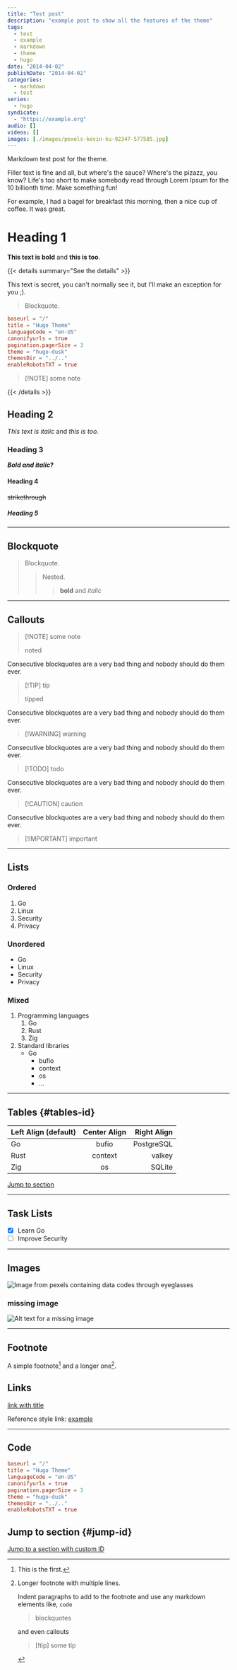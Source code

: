 ```yaml
---
title: "Test post"
description: "example post to show all the features of the theme"
tags:
  - test
  - example
  - markdown
  - theme
  - hugo
date: "2014-04-02"
publishDate: "2014-04-02"
categories:
  - markdown
  - test
series:
  - hugo
syndicate:
  - "https://example.org"
audio: []
videos: []
images: [./images/pexels-kevin-ku-92347-577585.jpg]
---
```


<!-- markdownlint-disable MD025 -->

Markdown test post for the theme.

Filler text is fine and all, but where's the sauce? Where's the pizazz, you
know? Life's too short to make somebody read through Lorem Ipsum for the 10
billionth time. Make something fun!

For example, I had a bagel for breakfast this morning, then a nice cup of
coffee. It was great.

<!--more-->

# Heading 1

**This text is bold** and **this is too**.

{{< details summary="See the details" >}}

This text is secret, you can't normally see it, but I'll make an exception for
you ;).

> Blockquote.

```toml
baseurl = "/"
title = "Hugo Theme"
languageCode = "en-US"
canonifyurls = true
pagination.pagerSize = 3
theme = "hugo-dusk"
themesDir = "../.."
enableRobotsTXT = true
```

> [!NOTE] some note

{{< /details >}}

## Heading 2

_This text is italic_ and _this is too_.

### Heading 3

**_Bold and italic_?**

#### Heading 4

~~strikethrough~~

##### Heading 5

---

## Blockquote

> Blockquote.
>
> > Nested.
> >
> > > **bold** and _italic_

---

## Callouts

> [!NOTE] some note
>
> noted

Consecutive blockquotes are a very bad thing and nobody should do them ever.

> [!TIP] tip
>
> tipped

Consecutive blockquotes are a very bad thing and nobody should do them ever.

> [!WARNING] warning

Consecutive blockquotes are a very bad thing and nobody should do them ever.

> [!TODO] todo

Consecutive blockquotes are a very bad thing and nobody should do them ever.

> [!CAUTION] caution

Consecutive blockquotes are a very bad thing and nobody should do them ever.

> [!IMPORTANT] important

---

## Lists

### Ordered

1. Go
2. Linux
3. Security
4. Privacy

### Unordered

- Go
- Linux
- Security
- Privacy

### Mixed

1. Programming languages
   1. Go
   2. Rust
   3. Zig
2. Standard libraries
   - Go
     - bufio
     - context
     - os
     - ...

---

## Tables {#tables-id}

| Left Align (default) | Center Align | Right Align |
| :------------------- | :----------: | ----------: |
| Go                   |    bufio     |  PostgreSQL |
| Rust                 |   context    |      valkey |
| Zig                  |      os      |      SQLite |

[Jump to section](#jump-id)

---

## Task Lists

- [x] Learn Go
- [ ] Improve Security

---

## Images

![Image from pexels containing data codes through eyeglasses](images/pexels-kevin-ku-92347-577585.jpg "https://www.pexels.com/photo/data-codes-through-eyeglasses-577585/")

### missing image

[missing]: images/missing-image.png "missing image"

![Alt text for a missing image][missing]

---

## Footnote

A simple footnote[^1] and a longer one[^longnote].

[^1]: This is the first.

[^longnote]: Longer footnote with multiple lines.

    Indent paragraphs to add to the footnote and use any markdown elements like,
    `code`

    > blockquotes

    and even callouts

    > [!tip] some tip

## Links

[link with title](https://www.example.com "example.com")

Reference style link: [example][example]

[example]: https://www.example.com

---

## Code

```toml
baseurl = "/"
title = "Hugo Theme"
languageCode = "en-US"
canonifyurls = true
pagination.pagerSize = 3
theme = "hugo-dusk"
themesDir = "../.."
enableRobotsTXT = true

```

## Jump to section {#jump-id}

[Jump to a section with custom ID](#tables-id)
